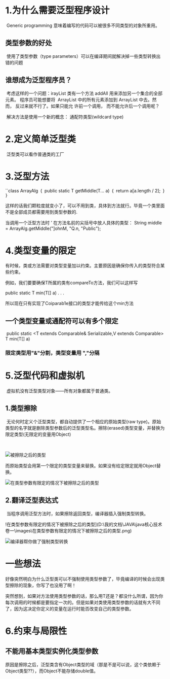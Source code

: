 # 1.为什么需要泛型程序设计

​	Generic programming 意味着编写的代码可以被很多不同类型的对象所重用。

## 	类型参数的好处

​		使用了类型参数（type parameters）可以在编译期间就解决掉一些类型转换出错的问题

## 	谁想成为泛型程序员？

​		考虑这样的一个问题：irayList 类有一个方法 addAll 用来添加另一个集合的全部元素。 程序员可能想要将
​		ArrayList<Manager> 中的所有元素添加到 ArrayList<Employee> 中去。然而， 反过来就不行了。如果只能允				许前一个调用， 而不能允许后一个调用呢？ 	

​		解决方法是使用一个新的概念： 通配符类型(wildcard type)

# 2.定义简单泛型类

​	泛型类可以看作普通类的工厂

# 3.泛型方法	

``class ArrayAlg`
`{`
`public static <T> T getMiddle(T... a)`
`{`
`return a[a.length / 2];`
`}`
}` 

​	这样的话我们颗粒度就变小了，可以不用到类，具体到方法就行。毕竟一个类里面不是全部成员都需要用到类型参数的.

当调用一个泛型方法时
’
在方法名前的尖括号中放人具体的类型：
String middle = ArrayAlg.<String>getMiddle("]ohnM, "Q.n, "Public"); 



# 4.类型变量的限定

​	有时候，类或方法需要对类型变量加以约束。主要原因是确保你传入的类型符合某些约束。

例如，我们要要确保T所属的类有compareTo方法，我们可以这样写

public static <T extends Coiparab1e> T   min(T[]  a) . . . 

所以现在只有实现了Coiparab1e接口的类型才能传给这个min方法

## 一个类型变量或通配符可以有多个限定

​	public static <T extends Comparable& Serializable,V extends  Comparable> T min(T[] a)

### 限定类型用"&"分割，类型变量用 ","分隔



# 5.泛型代码和虚拟机

​	虚拟机没有泛型类型对象——所有对象都属于普通类。

## 	1.类型擦除

​		无论何时定义个泛型类型，都自动提供了一个相应的原始类型(raw type)。原始类型的名字就是删除类型参数后的泛型类型名。擦除(erased)类型变量，并替换为限定类型(无限定的变量用Object)

​	



![被擦除之后的类型](D:\我的文档\JAVA\java核心技术卷一\images\被擦除之后的类型.png)



而原始类型会用第一个限定的类型变量来替换。如果没有给定限定就用Object替换。

![在类型参数有限定的情况下被擦除之后的类型](D:\我的文档\JAVA\java核心技术卷一\images\在类型参数有限定的情况下被擦除之后的类型.png)



## 2.翻译泛型表达式

​	当程序调用泛型方法时，如果擦除返回类型，编译器插入强制类型转换。

!在类型参数有限定的情况下被擦除之后的类型](D:\我的文档\JAVA\java核心技术卷一\images\在类型参数有限定的情况下被擦除之后的类型.png)

![编译器帮你做了强制类型转换](D:\我的文档\JAVA\java核心技术卷一\新建文件夹\编译器帮你做了强制类型转换.png)



# 一些想法

​	好像突然明白为什么泛型类可以不强制使用类型参数了，毕竟编译的时候会出现类型擦除的现象，你写了也没用了啊！

​	突然想到，如果对方法使用类型参数的话，那么用T还是？都没什么所谓，因为你每次调用的时候都是要指定一次的。但是如果对类使用类型参数的话就有大不同了，因为这决定你定义的变量在运行时能否改变自己的类型参数。

# 6.约束与局限性

## 	不能用基本类型实例化类型参数

​		原因是擦除之后，泛型类含有Object类型的域（那是不是可以说，这个类依赖于Object类型??），而Object不能存储double值。

